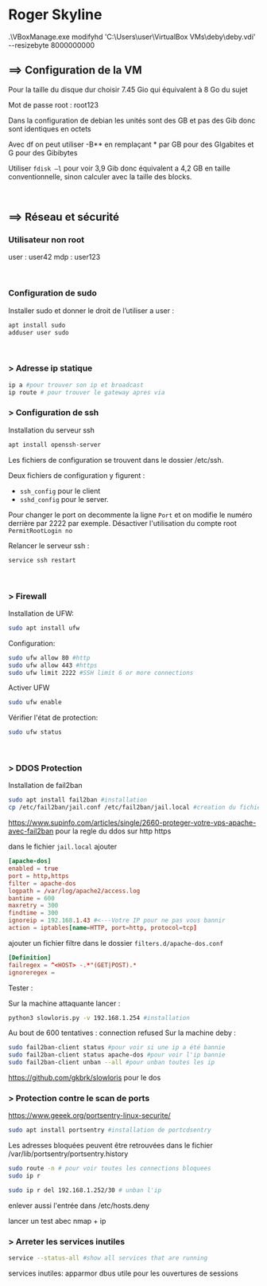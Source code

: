 # Roger Skyline

.\VBoxManage.exe modifyhd 'C:\Users\user\VirtualBox VMs\deby\deby.vdi' --resizebyte 8000000000

## ==> Configuration de la VM

Pour la taille du disque dur choisir 7.45 Gio qui équivalent à 8 Go du sujet

Mot de passe root : root123

Dans la configuration de debian les unités sont des GB et pas des Gib donc sont identiques en octets

Avec df on peut utiliser -B** en remplaçant * par GB pour des GIgabites et G pour des Gibibytes

Utiliser `fdisk –l` pour voir 3,9 Gib donc équivalent a 4,2 GB en taille conventionnelle, sinon calculer avec la taille des blocks.

<br>

## ==> Réseau et sécurité

### Utilisateur non root

user : user42
mdp : user123

<br>

### Configuration de sudo

Installer sudo et donner le droit de l’utiliser a user :

```sh
apt install sudo
adduser user sudo
```

<br>

### > Adresse ip statique

```sh
ip a #pour trouver son ip et broadcast
ip route # pour trouver le gateway apres via
```

### > Configuration de ssh

Installation du serveur ssh

```sh
apt install openssh-server
```

Les fichiers de configuration se trouvent dans le dossier /etc/ssh.

Deux fichiers de configuration y figurent :

* `ssh_config` pour le client
* `sshd_config` pour le server.

Pour changer le port on decommente la ligne `Port` et on modifie le numéro derrière par 2222 par exemple.
Désactiver l'utilisation du compte root `PermitRootLogin no`

Relancer le serveur ssh :

```sh
service ssh restart
```

<br>

### > Firewall

Installation de UFW:

```sh
sudo apt install ufw
```

Configuration:

```bash
sudo ufw allow 80 #http
sudo ufw allow 443 #https
sudo ufw limit 2222 #SSH limit 6 or more connections
```

Activer UFW

```bash
sudo ufw enable
```

Vérifier l'état de protection:

```bash
sudo ufw status
```

<br>

### > DDOS Protection

Installation de fail2ban

```sh
sudo apt install fail2ban #installation
cp /etc/fail2ban/jail.conf /etc/fail2ban/jail.local #creation du fichier de configuration
```

https://www.supinfo.com/articles/single/2660-proteger-votre-vps-apache-avec-fail2ban pour la regle du ddos sur http https

dans le fichier `jail.local` ajouter

```conf
[apache-dos]
enabled = true
port = http,https
filter = apache-dos
logpath = /var/log/apache2/access.log
bantime = 600
maxretry = 300
findtime = 300
ignoreip = 192.168.1.43 #<---Votre IP pour ne pas vous bannir
action = iptables[name=HTTP, port=http, protocol=tcp]
```

ajouter un fichier filtre dans le dossier `filters.d/apache-dos.conf`

```conf
[Definition]
failregex = ^<HOST> -.*"(GET|POST).*
ignoreregex =
```

Tester :

Sur la machine attaquante lancer :

```sh
python3 slowloris.py -v 192.168.1.254 #installation
```

Au bout de 600 tentatives : connection refused
Sur la machine deby :

```sh
sudo fail2ban-client status #pour voir si une ip a été bannie
sudo fail2ban-client status apache-dos #pour voir l'ip bannie
sudo fail2ban-client unban --all #pour unban toutes les ip
```

https://github.com/gkbrk/slowloris pour le dos

### > Protection contre le scan de ports

https://www.geeek.org/portsentry-linux-securite/

```sh
sudo apt install portsentry #installation de portcdsentry

```

Les adresses bloquées peuvent être retrouvées dans le fichier /var/lib/portsentry/portsentry.history

```sh
sudo route -n # pour voir toutes les connections bloquees
sudo ip r

```

```sh
sudo ip r del 192.168.1.252/30 # unban l'ip
```

enlever aussi l'entrée dans /etc/hosts.deny

lancer un test abec nmap + ip

### > Arreter les services inutiles

```sh
service --status-all #show all services that are running
```

services inutiles: apparmor
dbus utile pour les ouvertures de sessions
